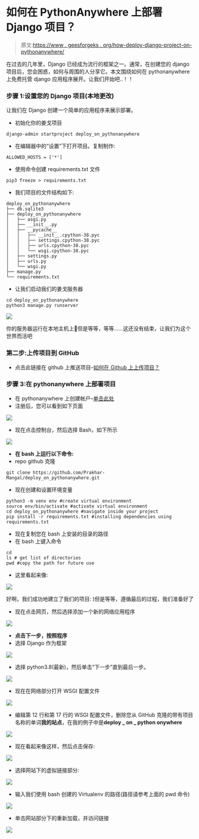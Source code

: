 # 如何在 PythonAnywhere 上部署 Django 项目？

> 原文:[https://www . geesforgeks . org/how-deploy-django-project-on-pythonanywhere/](https://www.geeksforgeeks.org/how-to-deploy-django-project-on-pythonanywhere/)

在过去的几年里，Django 已经成为流行的框架之一。通常，在创建您的 django 项目后，您会困惑，如何与周围的人分享它。本文围绕如何在 pythonanywhere 上免费托管 django 应用程序展开。让我们开始吧..！！

### 步骤 1:设置您的 Django 项目(本地更改)

让我们在 Django 创建一个简单的应用程序来展示部署。

*   初始化你的姜戈项目

```
django-admin startproject deploy_on_pythonanywhere

```

*   在编辑器中的“设置”下打开项目。复制制作:

```
ALLOWED_HOSTS = ['*']

```

*   使用命令创建 requirements.txt 文件

```
pip3 freeze > requirements.txt

```

*   我们项目的文件结构如下:

```
deploy_on_pythonanywhere
├── db.sqlite3
├── deploy_on_pythonanywhere
│   ├── asgi.py
│   ├── __init__.py
│   ├── __pycache__
│   │   ├── __init__.cpython-38.pyc
│   │   ├── settings.cpython-38.pyc
│   │   ├── urls.cpython-38.pyc
│   │   └── wsgi.cpython-38.pyc
│   ├── settings.py
│   ├── urls.py
│   └── wsgi.py
├── manage.py
└── requirements.txt

```

*   让我们启动我们的姜戈服务器

```
cd deploy_on_pythonanywhere
python3 manage.py runserver

```

![](img/e20615c942cd2a4a64c3e4ac3d7f58cd.png)

你的服务器运行在本地主机上🙂但是等等，等等……这还没有结束，让我们为这个世界而活吧

### 第二步:上传项目到 GitHub

*   点击此链接在 github 上推送项目–[如何在 Github 上上传项目？](https://www.geeksforgeeks.org/how-to-upload-a-project-on-github/)

### 步骤 3:在 pythonanywhere 上部署项目

*   在 pythonanywhere 上创建帐户–[单击此处](https://www.pythonanywhere.com/registration/register/beginner/)
*   注册后，您可以看到如下页面

![](img/f8b33d923d8587426ada609bd44f185d.png)

*   现在点击控制台，然后选择 Bash，如下所示

![](img/5243b286ce63f070dbaeef86709ee0a6.png)

*   **在 bash 上运行以下命令:**
*   repo github 克隆

```
git clone https://github.com/Prakhar-Mangal/deploy_on_pythonanywhere.git

```

*   现在创建和设置环境变量

```
python3 -m venv env #create virtual environment
source env/bin/activate #activate virtual environment
cd deploy_on_pythonanywhere #navigate inside your project 
pip install -r requirements.txt #installing dependencies using requirements.txt

```

*   现在复制您在 bash 上安装的目录的路径
*   在 bash 上键入命令

```
cd
ls # get list of directories
pwd #copy the path for future use

```

*   这里看起来像:

![](img/3b57df42c938fe20c34baf4408364344.png)

好啊，我们成功地建立了我们的项目: )但是等等，遵循最后的过程，我们准备好了

*   现在点击网页，然后选择添加一个新的网络应用程序

![](img/0e3ba66ad977f9596d8b18eae1cf9efa.png)

*   **点击下一步，按照程序**
*   选择 Django 作为框架

![](img/c38b1cb33638c808830e97a1a5ab397a.png)

*   选择 python3.8(最新)，然后单击“下一步”直到最后一步。

![](img/107550efbad5b6193b2ef479ea5ed873.png)

*   现在在网络部分打开 WSGI 配置文件

![](img/8843abfbfceebd6ec2a73ff00ffb4571.png)

*   编辑第 12 行和第 17 行的 WSGI 配置文件，删除您从 GitHub 克隆的带有项目名称的单词**我的站点**，在我的例子中是**deploy _ on _ python onywhere**

![](img/2cc44987329089e555953d36f3bcfdb0.png)

*   现在看起来像这样，然后点击保存:

![](img/47df23f547f6a27cf1c94e8121449f76.png)

*   选择网站下的虚拟链接部分:

![](img/65998804434e4bba349c68c9b7655c87.png)

*   输入我们使用 bash 创建的 Virtualenv 的路径(路径请参考上面的 pwd 命令)

![](img/32fce2b5853d415392050d3f5d558c6c.png)

*   单击网站部分下的重新加载，并访问链接

![](img/0e2fa88aa24a7b75a3eb39cb4fc63c80.png)